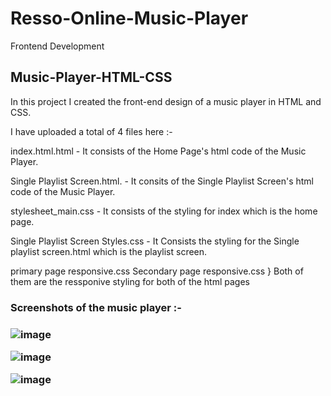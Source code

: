 # Resso-Online-Music-Player
Frontend Development

<h2>Music-Player-HTML-CSS</h2>

In this project I created the front-end design of a music player in HTML and CSS.

I have uploaded a total of 4 files here :-

index.html.html - It consists of the Home Page's html code of the Music Player.

Single Playlist Screen.html. - It consits of the Single Playlist Screen's html code of the Music Player.

stylesheet_main.css - It consists of the styling for index which is the home page.

Single Playlist Screen Styles.css - It Consists the styling for the Single playlist screen.html which is the playlist screen.

primary page responsive.css
Secondary page responsive.css  } Both of them are the ressponive styling for both of the html pages



<h3>Screenshots of the music player :-<h3>

![image](https://user-images.githubusercontent.com/71114382/134119543-f22be9ca-3473-475c-9883-dd503296b9d6.png)


![image](https://user-images.githubusercontent.com/71114382/134119606-a95637d8-16ff-4738-8124-fe29a4a038a3.png)


![image](https://user-images.githubusercontent.com/71114382/134119675-33368d61-dd75-47ff-9705-ffc63457fdc4.png)




